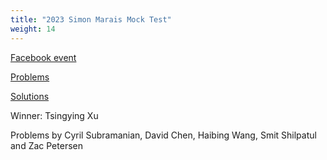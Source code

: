 ```yaml
---
title: "2023 Simon Marais Mock Test"
weight: 14
---
```


[Facebook event](https://www.facebook.com/events/1045899583384517/)

[Problems](problems.pdf)

[Solutions](solutions.pdf)

Winner: Tsingying Xu

Problems by Cyril Subramanian, David Chen, Haibing Wang, Smit Shilpatul and Zac Petersen